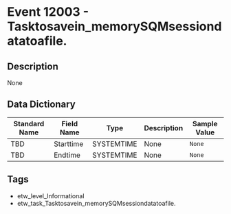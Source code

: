 # Event 12003 - Tasktosavein_memorySQMsessiondatatoafile.

## Description
None

## Data Dictionary
|Standard Name|Field Name|Type|Description|Sample Value|
|---|---|---|---|---|
|TBD|Starttime|SYSTEMTIME|None|`None`|
|TBD|Endtime|SYSTEMTIME|None|`None`|

## Tags
* etw_level_Informational
* etw_task_Tasktosavein_memorySQMsessiondatatoafile.